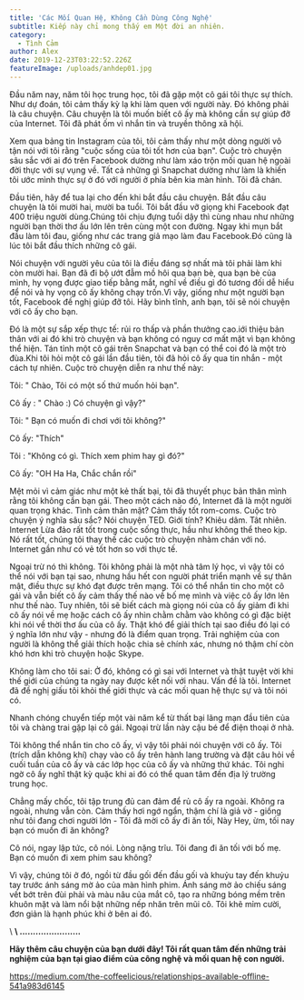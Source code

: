 ```yaml
---
title: 'Các Mối Quan Hệ, Không Cần Dùng Công Nghệ'
subtitle: Kiếp này chỉ mong thấy em Một đời an nhiên.
category:
  - Tình Cảm
author: Alex
date: 2019-12-23T03:22:52.226Z
featureImage: /uploads/anhdep01.jpg
---
```

Đầu năm nay, năm tôi học trung học, tôi đã gặp một cô gái tôi thực sự thích. Như dự đoán, tôi cảm thấy kỳ lạ khi làm quen với người này. Đó không phải là câu chuyện. Câu chuyện là tôi muốn biết cô ấy mà không cần sự giúp đỡ của Internet. Tôi đã phát ốm vì nhắn tin và truyền thông xã hội. 

Xem qua bảng tin Instagram của tôi, tôi cảm thấy như một dòng người vô tận nói với tôi rằng "cuộc sống của tôi tốt hơn của bạn". Cuộc trò chuyện sâu sắc với ai đó trên Facebook dường như làm xáo trộn mối quan hệ ngoài đời thực với sự vụng về. Tất cả những gì Snapchat dường như làm là khiến tôi ước mình thực sự ở đó với người ở phía bên kia màn hình. Tôi đã chán.

Đầu tiên, hãy để tua lại cho đến khi bắt đầu câu chuyện. Bắt đầu câu chuyện là tôi mười hai, mười ba tuổi. Tôi bắt đầu vỡ giọng khi Facebook đạt 400 triệu người dùng.Chúng tôi chịu đựng tuổi dậy thì cùng nhau như những người bạn thời thơ ấu lớn lên trên cùng một con đường. Ngay khi mụn bắt đầu làm tôi đau, giống như các trang giả mạo làm đau Facebook.Đó cũng là lúc tôi bắt đầu thích những cô gái.

Nói chuyện với người yêu của tôi là điều đáng sợ nhất mà tôi phải làm khi còn mười hai. Bạn đã đi bộ ướt đẫm mồ hôi qua bạn bè, qua bạn bè của mình, hy vọng được giao tiếp bằng mắt, nghĩ về điều gì đó tương đối dễ hiểu để nói và hy vọng cô ấy không chạy trốn.Vì vậy, giống như một người bạn tốt, Facebook đề nghị giúp đỡ tôi. Hãy bình tĩnh, anh bạn, tôi sẽ nói chuyện với cô ấy cho bạn.

Đó là một sự sắp xếp thực tế: rủi ro thấp và phần thưởng cao.iới thiệu bản thân với ai đó khi trò chuyện và bạn không có nguy cơ mất mặt vì bạn không thể hiện. Tán tỉnh một cô gái trên Snapchat và bạn có thể coi đó là một trò đùa.Khi tôi hỏi một cô gái lần đầu tiên, tôi đã hỏi cô ấy qua tin nhắn - một cách tự nhiên. Cuộc trò chuyện diễn ra như thế này:

Tôi: " Chào, Tôi có một số thứ muốn hỏi bạn".

Cô ấy : " Chào :) Có chuyện gì vậy?"

Tôi: " Bạn có muốn đi chơi với tôi không?"

Cô ấy: "Thích"

Tôi : "Không có gì. Thích xem phim hay gì đó?"

Cô ấy: "OH Ha Ha, Chắc chắn rồi"

Mệt mỏi vì cảm giác như một kẻ thất bại, tôi đã thuyết phục bản thân mình rằng tôi không cần bạn gái. Theo một cách nào đó, Internet đã là một người quan trọng khác. Tình cảm thân mật? Cảm thấy tốt rom-coms. Cuộc trò chuyện ý nghĩa sâu sắc? Nói chuyện TED. Giới tính? Khiêu dâm. Tât nhiên. Internet Lừa đảo rất tốt trong cuộc sống thực, hầu như không thể theo kịp. Nó rất tốt, chúng tôi thay thế các cuộc trò chuyện nhàm chán với nó. Internet gần như có vẻ tốt hơn so với thực tế.

Ngoại trừ nó thì không. Tôi không phải là một nhà tâm lý học, vì vậy tôi có thể nói với bạn tại sao, nhưng hầu hết con người phát triển mạnh về sự thân mật, điều thực sự khó đạt được trên mạng. Tôi có thể nhắn tin cho một cô gái và vẫn biết cô ấy cảm thấy thế nào về bố mẹ mình và việc cô ấy lớn lên như thế nào. Tuy nhiên, tôi sẽ biết cách mà giọng nói của cô ấy giảm đi khi cô ấy nói về mẹ hoặc cách cô ấy nhìn chằm chằm vào không có gì đặc biệt khi nói về thời thơ ấu của cô ấy. Thật khó để giải thích tại sao điều đó lại có ý nghĩa lớn như vậy - nhưng đó là điểm quan trọng. Trải nghiệm của con người là không thể giải thích hoặc chia sẻ chính xác, nhưng nó thậm chí còn khó hơn khi trò chuyện hoặc Skype.

Không làm cho tôi sai: Ở đó, không có gì sai với Internet và thật tuyệt vời khi thế giới của chúng ta ngày nay được kết nối với nhau. Vấn đề là tôi. Internet đã đề nghị giấu tôi khỏi thế giới thực và các mối quan hệ thực sự và tôi nói có.

Nhanh chóng chuyển tiếp một vài năm kể từ thất bại lãng mạn đầu tiên của tôi và chàng trai gặp lại cô gái. Ngoại trừ lần này cậu bé để điện thoại ở nhà.

Tôi không thể nhắn tin cho cô ấy, vì vậy tôi phải nói chuyện với cô ấy. Tôi (trích dẫn không khí) chạy vào cô ấy trên hành lang trường và đặt câu hỏi về cuối tuần của cô ấy và các lớp học của cô ấy và những thứ khác. Tôi nghi ngờ cô ấy nghĩ thật kỳ quặc khi ai đó có thể quan tâm đến địa lý trường trung học.

Chẳng mấy chốc, tôi tập trung đủ can đảm để rủ cô ấy ra ngoài. Không ra ngoài, nhưng vẫn còn. Cảm thấy hơi ngớ ngẩn, thậm chí là giả vờ - giống như tôi đang chơi người lớn - Tôi đã mời cô ấy đi ăn tối, Này Hey, ừm, tối nay bạn có muốn đi ăn không?

Cô nói, ngay lập tức, cô nói. Lòng nặng trĩu. Tôi đang đi ăn tối với bố mẹ. Bạn có muốn đi xem phim sau không?

Vì vậy, chúng tôi ở đó, ngồi từ đầu gối đến đầu gối và khuỷu tay đến khuỷu tay trước ánh sáng mờ ảo của màn hình phim. Ánh sáng mờ ảo chiếu sáng vết bớt trên đùi phải và màu nâu của mắt cô, tạo ra những bóng mềm trên khuôn mặt và làm nổi bật những nếp nhăn trên mũi cô. Tôi khẽ mỉm cười, đơn giản là hạnh phúc khi ở bên ai đó.

\     **\    .......................**

**Hãy thêm câu chuyện của bạn dưới đây! Tôi rất quan tâm đến những trải nghiệm của bạn tại giao điểm của công nghệ và mối quan hệ con người.**

<https://medium.com/the-coffeelicious/relationships-available-offline-541a983d6145>
